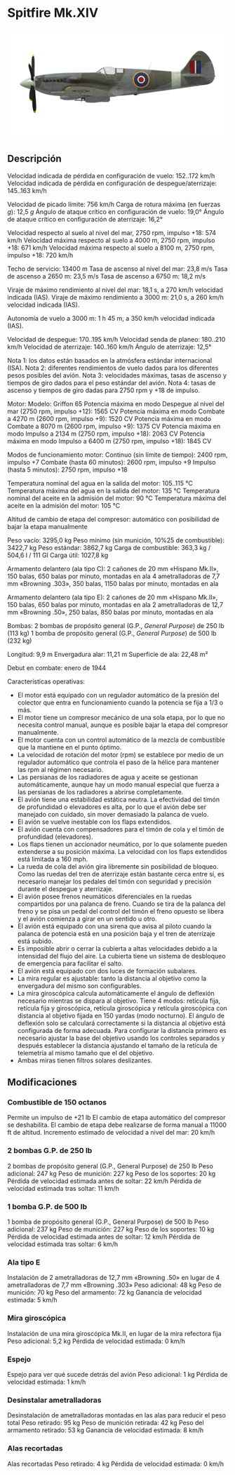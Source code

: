 # Spitfire Mk.XIV

![spitfiremkxiv](../images/spitfiremkxiv.png)

## Descripción

Velocidad indicada de pérdida en configuración de vuelo: 152..172 km/h
Velocidad indicada de pérdida en configuración de despegue/aterrizaje: 145..163 km/h

Velocidad de picado límite: 756 km/h
Carga de rotura máxima (en fuerzas <i>g</i>): 12,5 <i>g</i>
Ángulo de ataque crítico en configuración de vuelo: 19,0°
Ángulo de ataque crítico en configuración de aterrizaje: 16,2°

Velocidad respecto al suelo al nivel del mar, 2750 rpm, impulso +18: 574 km/h
Velocidad máxima respecto al suelo a 4000 m, 2750 rpm, impulso +18: 671 km/h
Velocidad máxima respecto al suelo a 8100 m, 2750 rpm, impulso +18: 720 km/h

Techo de servicio: 13400 m
Tasa de ascenso al nivel del mar: 23,8 m/s
Tasa de ascenso a 2650 m: 23,5 m/s
Tasa de ascenso a 6750 m: 18,2 m/s

Viraje de máximo rendimiento al nivel del mar: 18,1 s, a 270 km/h velocidad indicada (IAS).
Viraje de máximo rendimiento a 3000 m: 21,0 s, a 260 km/h velocidad indicada (IAS).

Autonomía de vuelo a 3000 m: 1 h 45 m, a 350 km/h velocidad indicada (IAS).

Velocidad de despegue: 170..195 km/h
Velocidad senda de planeo: 180..210 km/h
Velocidad de aterrizaje: 140..160 km/h
Ángulo de aterrizaje: 12,5°

Nota 1: los datos están basados en la atmósfera estándar internacional (ISA).
Nota 2: diferentes rendimientos de vuelo dados para los diferentes pesos posibles del avión.
Nota 3: velocidades máximas, tasas de ascenso y tiempos de giro dados para el peso estándar del avión.
Nota 4: tasas de ascenso y tiempos de giro dadas para 2750 rpm y +18 de impulso.

Motor:
Modelo: Griffon 65
Potencia máxima en modo Despegue al nivel del mar (2750 rpm, impulso +12): 1565 CV
Potencia máxima en modo Combate a 4270 m (2600 rpm, impulso +9): 1520 CV
Potencia máxima en modo Combate a 8070 m (2600 rpm, impulso +9): 1375 CV
Potencia máxima en modo Impulso a 2134 m (2750 rpm, impulso +18): 2063 CV
Potencia máxima en modo Impulso a 6400 m (2750 rpm, impulso +18): 1845 CV

Modos de funcionamiento motor:
Continuo (sin límite de tiempo): 2400 rpm, impulso +7
Combate (hasta 60 minutos): 2600 rpm, impulso +9
Impulso (hasta 5 minutos): 2750 rpm, impulso +18

Temperatura nominal del agua en la salida del motor: 105..115 °C
Temperatura máxima del agua en la salida del motor: 135 °C
Temperatura nominal del aceite en la admisión del motor: 90 °C
Temperatura máxima del aceite en la admisión del motor: 105 °C

Altitud de cambio de etapa del compresor: automático con posibilidad de bajar la etapa manualmente

Peso vacío: 3295,0 kg
Peso mínimo (sin munición, 10%25 de combustible): 3422,7 kg
Peso estándar: 3862,7 kg
Carga de combustible: 363,3 kg / 504,6 l / 111 Gl
Carga útil: 1027,8 kg

Armamento delantero (ala tipo C):
2 cañones de 20 mm «Hispano Mk.II», 150 balas, 650 balas por minuto, montadas en ala
4 ametralladoras de 7,7 mm «Browning .303», 350 balas, 1150 balas por minuto, montadas en ala

Armamento delantero (ala tipo E):
2 cañones de 20 mm «Hispano Mk.II», 150 balas, 650 balas por minuto, montadas en ala
2 ametralladoras de 12,7 mm «Browning .50», 250 balas, 850 balas por minuto, montadas en ala

Bombas:
2 bombas de propósito general (G.P., <i>General Purpose</i>) de 250 lb (113 kg)
1 bomba de propósito general (G.P., <i>General Purpose</i>) de 500 lb (232 kg)

Longitud: 9,9 m
Envergadura alar: 11,21 m
Superficie de ala: 22,48 m²

Debut en combate: enero de 1944

Características operativas:
- El motor está equipado con un regulador automático de la presión del colector que entra en funcionamiento cuando la potencia se fija a 1/3 o más.
- El motor tiene un compresor mecánico de una sola etapa, por lo que no necesita control manual, aunque es posible bajar la etapa del compresor manualmente.
- El motor cuenta con un control automático de la mezcla de combustible que la mantiene en el punto óptimo.
- La velocidad de rotación del motor (rpm) se establece por medio de un regulador automático que controla el paso de la hélice para mantener las rpm al régimen necesario.
- Las persianas de los radiadores de agua y aceite se gestionan automáticamente, aunque hay un modo manual especial que fuerza a las persianas de los radiadores a abrirse completamente.
- El avión tiene una estabilidad estática neutra. La efectividad del timón de profundidad o elevadores es alta, por lo que el avión debe ser manejado con cuidado, sin mover demasiado la palanca de vuelo.
- El avión se vuelve inestable con los flaps extendidos.
- El avión cuenta con compensadores para el timón de cola y el timón de profundidad (elevadores).
- Los flaps tienen un accionador neumático, por lo que solamente pueden extenderse a su posición máxima. La velocidad con los flaps extendidos está limitada a 160 mph.
- La rueda de cola del avión gira libremente sin posibilidad de bloqueo. Como las ruedas del tren de aterrizaje están bastante cerca entre sí, es necesario manejar los pedales del timón con seguridad y precisión durante el despegue y aterrizaje.
- El avión posee frenos neumáticos diferenciales en la ruedas compartidos por una palanca de freno. Cuando se tira de la palanca del freno y se pisa un pedal del control del timón el freno opuesto se libera y el avión comienza a girar en un sentido u otro.
- El avión está equipado con una sirena que avisa al piloto cuando la palanca de potencia está en una posición baja y el tren de aterrizaje está subido.
- Es imposible abrir o cerrar la cubierta a altas velocidades debido a la intensidad del flujo del aire. La cubierta tiene un sistema de desbloqueo de emergencia para facilitar el salto.
- El avión está equipado con dos luces de formación subalares.
- La mira regular es ajustable: tanto la distancia al objetivo como la envergadura del mismo son configurables.
- La mira giroscópica calcula automáticamente el ángulo de deflexión necesario mientras se dispara al objetivo. Tiene 4 modos: retícula fija, retícula fija y giroscópica, retícula giroscópica y retícula giroscópica con distancia al objetivo fijada en 150 yardas (modo nocturno). El ángulo de deflexión solo se calculará correctamente si la distancia al objetivo está configurada de forma adecuada. Para configurar la distancia primero es necesario ajustar la base del objetivo usando los controles separados y después establecer la distancia ajustando el tamaño de la retícula de telemetría al mismo tamaño que el del objetivo.
- Ambas miras tienen filtros solares deslizantes.

## Modificaciones

### Combustible de 150 octanos

Permite un impulso de +21 lb
El cambio de etapa automático del compresor se deshabilita. El cambio de etapa debe realizarse de forma manual a 11000 ft de altitud.
Incremento estimado de velocidad a nivel del mar: 20 km/h
### 2 bombas G.P. de 250 lb

2 bombas de propósito general (G.P., General Purpose) de 250 lb
Peso adicional: 247 kg
Peso de munición: 227 kg
Peso de los soportes: 20 kg
Pérdida de velocidad estimada antes de soltar: 22 km/h
Pérdida de velocidad estimada tras soltar: 11 km/h
### 1 bomba G.P. de 500 lb

1 bomba de propósito general (G.P., General Purpose) de 500 lb
Peso adicional: 237 kg
Peso de munición: 227 kg
Peso de los soportes: 10 kg
Pérdida de velocidad estimada antes de soltar: 12 km/h
Pérdida de velocidad estimada tras soltar: 6 km/h
### Ala tipo E

Instalación de 2 ametralladoras de 12,7 mm «Browning .50» en lugar de 4 ametralladoras de 7,7 mm «Browning .303»
Peso adicional: 48 kg
Peso de munición: 70 kg
Peso del armamento: 72 kg
Ganancia de velocidad estimada: 5 km/h
### Mira giroscópica

Instalación de una mira giroscópica Mk.II, en lugar de la mira refectora fija
Peso adicional: 5,2 kg
Pérdida de velocidad estimada: 0 km/h
### Espejo

Espejo para ver qué sucede detrás del avión
Peso adicional: 1 kg
Pérdida de velocidad estimada: 1 km/h
### Desinstalar ametralladoras

Desinstalación de ametralladoras montadas en las alas para reducir el peso total
Peso retirado: 95 kg
Peso de munición retirada: 42 kg
Peso del armamento retirado: 53 kg
Ganancia de velocidad estimada: 8 km/h
### Alas recortadas

Alas recortadas
Peso retirado: 4 kg
Pérdida de velocidad estimada: 0 km/h